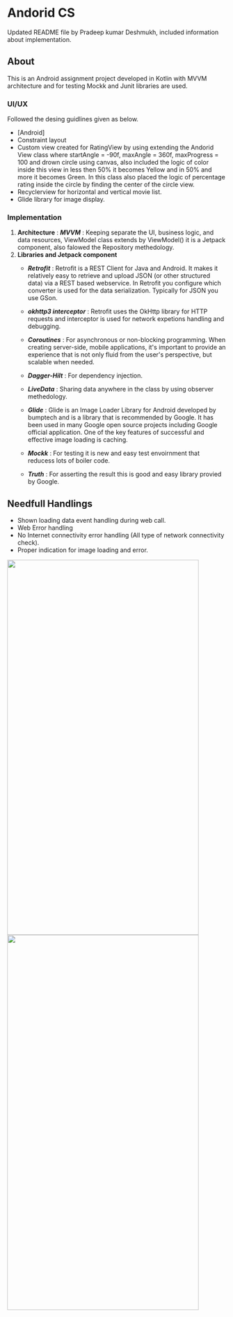 # Andorid CS
Updated README file by Pradeep kumar Deshmukh, included information about implementation.

## About
This is an Android assignment project developed in Kotlin with MVVM architecture and for testing Mockk and Junit libraries are used. 

### UI/UX
Followed the desing guidlines given as below.
* [Android]
* Constraint layout
* Custom view created for RatingView by using extending the Andorid View class where startAngle = -90f, maxAngle = 360f, maxProgress = 100 and drown circle using canvas, also included the logic of color inside this view in less then 50% it becomes Yellow and in 50% and more it becomes Green. In this class also placed the logic of percentage rating inside the circle by finding the center of the circle view.
* Recyclerview for horizontal and vertical movie list.
* Glide library for image display.

### Implementation
1. **Architecture** : **_MVVM_** : Keeping separate the UI, business logic, and data resources, ViewModel class extends by ViewModel() it is a Jetpack component, also falowed the Repository methedology. 
2. **Libraries and Jetpack component** 
	- **_Retrofit_** : Retrofit is a REST Client for Java and Android. It makes it relatively easy to retrieve and upload JSON (or other structured data) via a REST based webservice. In Retrofit you configure which converter is used for the data serialization. Typically for JSON you use GSon.

	- **_okhttp3 interceptor_** :  Retrofit uses the OkHttp library for HTTP requests and interceptor is used for network expetions handling and debugging. 

	- **_Coroutines_** : For asynchronous or non-blocking programming. When creating server-side, mobile applications, it's important to provide an experience that is not only fluid from the user's perspective, but scalable when needed.

	- **_Dagger-Hilt_** : For dependency injection.

	- **_LiveData_** : Sharing data anywhere in the class by using observer methedology.

	- **_Glide_** : Glide is an Image Loader Library for Android developed by bumptech and is a library that is recommended by Google. It has been used in many Google open source projects including Google official application. One of the key features of successful and effective image loading is caching.

	- **_Mockk_** : For testing it is new and easy test envoirnment that reducess lots of boiler code. 

	- **_Truth_** : For asserting the result this is good and easy library provied by Google.

## Needfull Handlings
- Shown loading data event handling during web call.
- Web Error handling 
- No Internet connectivity error handling (All type of network connectivity check).
- Proper indication for image loading and error.

<img src="https://user-images.githubusercontent.com/26626575/113974875-49f2e380-985c-11eb-9b72-28ea53d14c6f.png" width="440" height="860">
<img src="https://user-images.githubusercontent.com/26626575/113974882-4cedd400-985c-11eb-9bf7-c6923cee4fa3.png" width="440" height="860">

